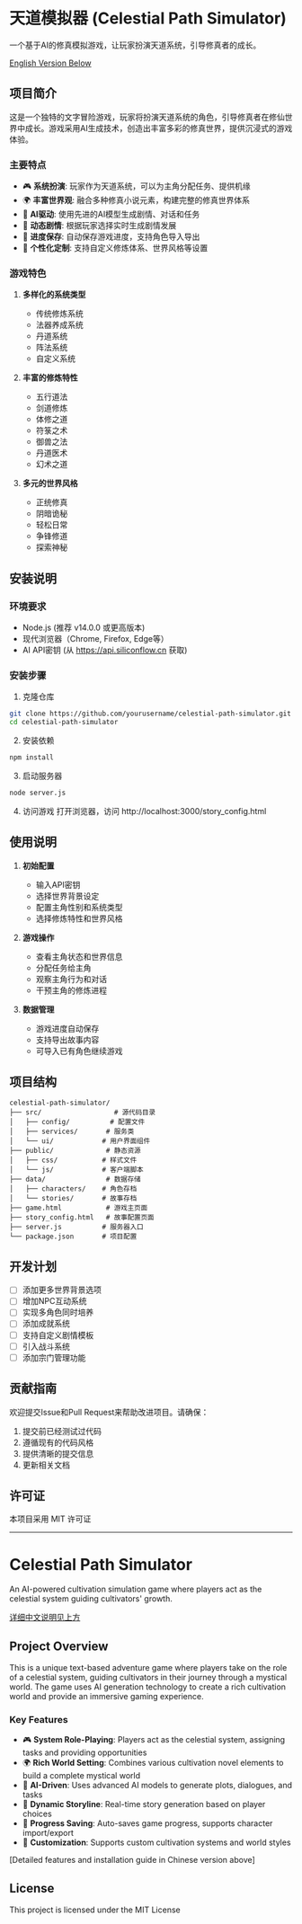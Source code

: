 # 天道模拟器 (Celestial Path Simulator)

一个基于AI的修真模拟游戏，让玩家扮演天道系统，引导修真者的成长。

[English Version Below](#english)

## 项目简介

这是一个独特的文字冒险游戏，玩家将扮演天道系统的角色，引导修真者在修仙世界中成长。游戏采用AI生成技术，创造出丰富多彩的修真世界，提供沉浸式的游戏体验。

### 主要特点

- 🎮 **系统扮演**: 玩家作为天道系统，可以为主角分配任务、提供机缘
- 🌍 **丰富世界观**: 融合多种修真小说元素，构建完整的修真世界体系
- 🤖 **AI驱动**: 使用先进的AI模型生成剧情、对话和任务
- 📝 **动态剧情**: 根据玩家选择实时生成剧情发展
- 💾 **进度保存**: 自动保存游戏进度，支持角色导入导出
- 🎨 **个性化定制**: 支持自定义修炼体系、世界风格等设置

### 游戏特色

1. **多样化的系统类型**
   - 传统修炼系统
   - 法器养成系统
   - 丹道系统
   - 阵法系统
   - 自定义系统

2. **丰富的修炼特性**
   - 五行道法
   - 剑道修炼
   - 体修之道
   - 符箓之术
   - 御兽之法
   - 丹道医术
   - 幻术之道

3. **多元的世界风格**
   - 正统修真
   - 阴暗诡秘
   - 轻松日常
   - 争锋修道
   - 探索神秘

## 安装说明

### 环境要求
- Node.js (推荐 v14.0.0 或更高版本)
- 现代浏览器（Chrome, Firefox, Edge等）
- AI API密钥 (从 https://api.siliconflow.cn 获取)

### 安装步骤

1. 克隆仓库
```bash
git clone https://github.com/yourusername/celestial-path-simulator.git
cd celestial-path-simulator
```

2. 安装依赖
```bash
npm install
```

3. 启动服务器
```bash
node server.js
```

4. 访问游戏
打开浏览器，访问 http://localhost:3000/story_config.html

## 使用说明

1. **初始配置**
   - 输入API密钥
   - 选择世界背景设定
   - 配置主角性别和系统类型
   - 选择修炼特性和世界风格

2. **游戏操作**
   - 查看主角状态和世界信息
   - 分配任务给主角
   - 观察主角行为和对话
   - 干预主角的修炼进程

3. **数据管理**
   - 游戏进度自动保存
   - 支持导出故事内容
   - 可导入已有角色继续游戏

## 项目结构

```
celestial-path-simulator/
├── src/                  # 源代码目录
│   ├── config/          # 配置文件
│   ├── services/       # 服务类
│   └── ui/            # 用户界面组件
├── public/             # 静态资源
│   ├── css/           # 样式文件
│   └── js/            # 客户端脚本
├── data/               # 数据存储
│   ├── characters/    # 角色存档
│   └── stories/       # 故事存档
├── game.html           # 游戏主页面
├── story_config.html   # 故事配置页面
├── server.js          # 服务器入口
└── package.json       # 项目配置
```

## 开发计划

- [ ] 添加更多世界背景选项
- [ ] 增加NPC互动系统
- [ ] 实现多角色同时培养
- [ ] 添加成就系统
- [ ] 支持自定义剧情模板
- [ ] 引入战斗系统
- [ ] 添加宗门管理功能

## 贡献指南

欢迎提交Issue和Pull Request来帮助改进项目。请确保：
1. 提交前已经测试过代码
2. 遵循现有的代码风格
3. 提供清晰的提交信息
4. 更新相关文档

## 许可证

本项目采用 MIT 许可证

---

<a name="english"></a>
# Celestial Path Simulator

An AI-powered cultivation simulation game where players act as the celestial system guiding cultivators' growth.

[详细中文说明见上方](#天道模拟器-celestial-path-simulator)

## Project Overview

This is a unique text-based adventure game where players take on the role of a celestial system, guiding cultivators in their journey through a mystical world. The game uses AI generation technology to create a rich cultivation world and provide an immersive gaming experience.

### Key Features

- 🎮 **System Role-Playing**: Players act as the celestial system, assigning tasks and providing opportunities
- 🌍 **Rich World Setting**: Combines various cultivation novel elements to build a complete mystical world
- 🤖 **AI-Driven**: Uses advanced AI models to generate plots, dialogues, and tasks
- 📝 **Dynamic Storyline**: Real-time story generation based on player choices
- 💾 **Progress Saving**: Auto-saves game progress, supports character import/export
- 🎨 **Customization**: Supports custom cultivation systems and world styles

[Detailed features and installation guide in Chinese version above]

## License

This project is licensed under the MIT License
